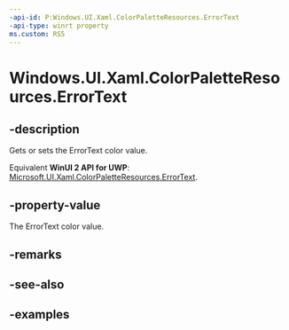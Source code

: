 ```yaml
---
-api-id: P:Windows.UI.Xaml.ColorPaletteResources.ErrorText
-api-type: winrt property
ms.custom: RS5
---
```


<!-- Property syntax.
public IReference<Color> ErrorText { get;  set; }
-->

# Windows.UI.Xaml.ColorPaletteResources.ErrorText

## -description

Gets or sets the ErrorText color value.

Equivalent **WinUI 2 API for UWP**: [Microsoft.UI.Xaml.ColorPaletteResources.ErrorText](/windows/winui/api/microsoft.ui.xaml.colorpaletteresources.errortext).

## -property-value

The ErrorText color value.

## -remarks

## -see-also

## -examples


